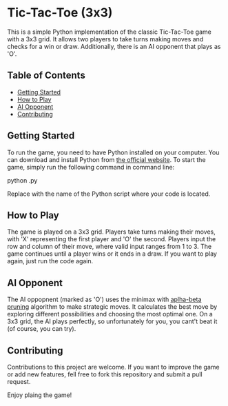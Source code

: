 # Tic-Tac-Toe (3x3)

This is a simple Python implementation of the classic Tic-Tac-Toe game with a 3x3 grid.
It allows two players to take turns making moves and checks for a win or draw.
Additionally, there is an AI opponent that plays as 'O'.

## Table of Contents

- [Getting Started](#getting-started)
- [How to Play](#how-to-play)
- [AI Opponent](#ai-opponent)
- [Contributing](#contributing)


## Getting Started

To run the game, you need to have Python installed on your computer. You can download and install Python from [the official website](https://www.python.org/downloads/).
To start the game, simply run the following command in command line:

python <filename>.py

Replace <filename> with the name of the Python script where your code is located.


## How to Play

The game is played on a 3x3 grid. Players take turns making their moves, with 'X' representing the first player and 'O' the second.
Players input the row and column of their move, where valid input ranges from 1 to 3.
The game continues until a player wins or it ends in a draw.
If you want to play again, just run the code again.


## AI Opponent

The AI oppopnent (marked as 'O') uses the minimax with [aplha-beta pruning](https://en.wikipedia.org/wiki/Alpha%E2%80%93beta_pruning) algorithm to make strategic moves.
It calculates the best move by exploring different possibilities and choosing the most optimal one.
On a 3x3 grid, the AI plays perfectly, so unfortunately for you, you cant't beat it (of course, you can try).


## Contributing

Contributions to this project are welcome. If you want to improve the game or add new features, fell free to fork this repository and submit a pull request.

Enjoy plaing the game!
